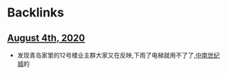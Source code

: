
# Backlinks
## [August 4th, 2020](<August 4th, 2020.md>)
- 发现青岛家里的12号楼业主群大家又在反映,下雨了电梯就用不了了,[中南世纪城](<中南世纪城.md>)的

